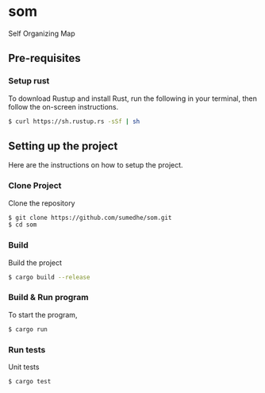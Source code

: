 # som
Self Organizing Map

## Pre-requisites
### Setup rust
To download Rustup and install Rust, run the following in your terminal, then follow the on-screen instructions.
```sh
$ curl https://sh.rustup.rs -sSf | sh
```

## Setting up the project
Here are the instructions on how to setup the project.
### Clone Project
Clone the repository
```sh
$ git clone https://github.com/sumedhe/som.git
$ cd som
```

### Build
Build the project
```sh
$ cargo build --release
```
### Build & Run program
To start the program,
```sh
$ cargo run
```
### Run tests
Unit tests
```sh
$ cargo test
```
